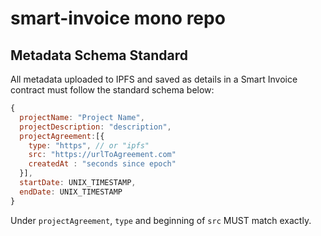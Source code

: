 # smart-invoice mono repo

## Metadata Schema Standard

All metadata uploaded to IPFS and saved as details in a Smart Invoice contract must follow the standard schema below:

```js
{
  projectName: "Project Name",
  projectDescription: "description",
  projectAgreement:[{
    type: "https", // or "ipfs"
    src: "https://urlToAgreement.com"
    createdAt : "seconds since epoch"
  }],
  startDate: UNIX_TIMESTAMP,
  endDate: UNIX_TIMESTAMP
}
```

Under `projectAgreement`, `type` and beginning of `src` MUST match exactly.

